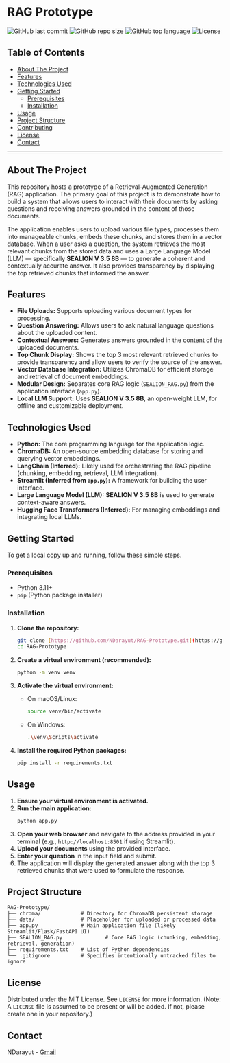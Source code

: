 # RAG Prototype

![GitHub last commit](https://img.shields.io/github/last-commit/NDarayut/RAG-Prototype?style=for-the-badge)
![GitHub repo size](https://img.shields.io/github/repo-size/NDarayut/RAG-Prototype?style=for-the-badge)
![GitHub top language](https://img.shields.io/github/languages/top/NDarayut/RAG-Prototype?style=for-the-badge)
![License](https://img.shields.io/badge/License-MIT-blue.svg?style=for-the-badge)

## Table of Contents

- [About The Project](#about-the-project)
- [Features](#features)
- [Technologies Used](#technologies-used)
- [Getting Started](#getting-started)
  - [Prerequisites](#prerequisites)
  - [Installation](#installation)
- [Usage](#usage)
- [Project Structure](#project-structure)
- [Contributing](#contributing)
- [License](#license)
- [Contact](#contact)

---

## About The Project

This repository hosts a prototype of a Retrieval-Augmented Generation (RAG) application. The primary goal of this project is to demonstrate how to build a system that allows users to interact with their documents by asking questions and receiving answers grounded in the content of those documents.

The application enables users to upload various file types, processes them into manageable chunks, embeds these chunks, and stores them in a vector database. When a user asks a question, the system retrieves the most relevant chunks from the stored data and uses a Large Language Model (LLM) — specifically **SEALION V 3.5 8B** — to generate a coherent and contextually accurate answer. It also provides transparency by displaying the top retrieved chunks that informed the answer.

## Features

* **File Uploads:** Supports uploading various document types for processing.
* **Question Answering:** Allows users to ask natural language questions about the uploaded content.
* **Contextual Answers:** Generates answers grounded in the content of the uploaded documents.
* **Top Chunk Display:** Shows the top 3 most relevant retrieved chunks to provide transparency and allow users to verify the source of the answer.
* **Vector Database Integration:** Utilizes ChromaDB for efficient storage and retrieval of document embeddings.
* **Modular Design:** Separates core RAG logic (`SEALION_RAG.py`) from the application interface (`app.py`).
* **Local LLM Support:** Uses **SEALION V 3.5 8B**, an open-weight LLM, for offline and customizable deployment.

## Technologies Used

* **Python:** The core programming language for the application logic.
* **ChromaDB:** An open-source embedding database for storing and querying vector embeddings.
* **LangChain (Inferred):** Likely used for orchestrating the RAG pipeline (chunking, embedding, retrieval, LLM integration).
* **Streamlit (Inferred from `app.py`):** A framework for building the user interface.
* **Large Language Model (LLM):** **SEALION V 3.5 8B** is used to generate context-aware answers.
* **Hugging Face Transformers (Inferred):** For managing embeddings and integrating local LLMs.


## Getting Started

To get a local copy up and running, follow these simple steps.

### Prerequisites

* Python 3.11+
* `pip` (Python package installer)

### Installation

1.  **Clone the repository:**
    ```bash
    git clone [https://github.com/NDarayut/RAG-Prototype.git](https://github.com/NDarayut/RAG-Prototype.git)
    cd RAG-Prototype
    ```

2.  **Create a virtual environment (recommended):**
    ```bash
    python -m venv venv
    ```

3.  **Activate the virtual environment:**
    * On macOS/Linux:
        ```bash
        source venv/bin/activate
        ```
    * On Windows:
        ```bash
        .\venv\Scripts\activate
        ```

4.  **Install the required Python packages:**
    ```bash
    pip install -r requirements.txt
    ```

## Usage

1.  **Ensure your virtual environment is activated.**
2.  **Run the main application:**
    ```bash
    python app.py
    ```
3.  **Open your web browser** and navigate to the address provided in your terminal (e.g., `http://localhost:8501` if using Streamlit).
4.  **Upload your documents** using the provided interface.
5.  **Enter your question** in the input field and submit.
6.  The application will display the generated answer along with the top 3 retrieved chunks that were used to formulate the response.

## Project Structure  
```
RAG-Prototype/
├── chroma/             # Directory for ChromaDB persistent storage
├── data/               # Placeholder for uploaded or processed data
├── app.py              # Main application file (likely Streamlit/Flask/FastAPI UI)
├── SEALION_RAG.py              # Core RAG logic (chunking, embedding, retrieval, generation)
├── requirements.txt    # List of Python dependencies
└── .gitignore          # Specifies intentionally untracked files to ignore
```

## License

Distributed under the MIT License. See `LICENSE` for more information. (Note: A `LICENSE` file is assumed to be present or will be added. If not, please create one in your repository.)

## Contact

NDarayut - [Gmail](darayutnhem009@gmail.com)
